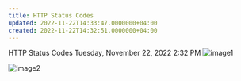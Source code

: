 ```yaml
---
title: HTTP Status Codes
updated: 2022-11-22T14:33:47.0000000+04:00
created: 2022-11-22T14:32:51.0000000+04:00
---
```


HTTP Status Codes
Tuesday, November 22, 2022
2:32 PM
![image1](image1-160.png)

![image2](image2-77.png)
